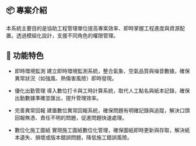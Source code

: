 ## 📦 專案介紹
本系統主要目的是協助工程管理單位提高專案效率、即時掌握工程進度與資源配置。透過模組化設計，支援不同角色的權限管理。

## 🚀 功能特色
- 即時環境監測
建立即時環境監測系統，整合氣象、空氣品質與噪音數據，確保異常狀況（如強風、熱傷害風險）即時發現。

- 優化出勤管理
導入數位打卡與工時計算系統，取代人工點名與紙本記錄，確保出勤數據準確並匯出，提升管理效率。

- 完善異常回報
建置數位異常回報系統，確保問題有明確記錄與追蹤，解決口頭回報無憑、責任不明的問題，促進問題快速處理。

- 數位化施工圖紙
實現施工圖紙數位化管理，確保圖紙即時更新與存取，解決紙本遺失、損壞或版本錯誤問題，降低施工錯誤風險。
